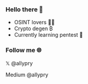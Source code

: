 ### Hello there 👋

- OSINT lovers 🕵️‍♂️
- Crypto degen ₿
- Currently learning pentest 📖

### Follow me 🌐

𝕏 @allypry

Medium @allypry
<!--
**AllyPry/AllyPry** is a ✨ _special_ ✨ repository because its `README.md` (this file) appears on your GitHub profile.

Here are some ideas to get you started:

- 🌱 I’m currently learning Python
- 🤔 I’m looking for help with ...
- 💬 Ask me about ...
- 📫 How to reach me: ...
-->
